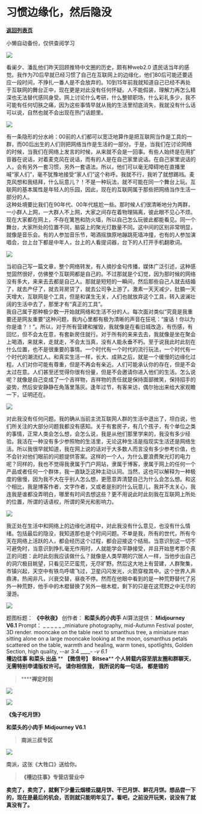 # 习惯边缘化，然后隐没

[**返回列表页**](/gzh/槽边往事)

小懒自动备份，仅供查阅学习

![](https://mmbiz.qpic.cn/mmbiz_jpg/Ia6gU9JNtkozP5gav9wAibX4mdeibFmERpYV8iaNyhz3kN9y9OeujY7dQSs7NykAW8Yx1ygLmP9CnkyIZiaHhCbFNA/640?wx_fmt=jpeg&from;=appmsg)

看阑夕、潘乱他们昨天回顾推特中文圈的历史，颇有种web2.0
遗民话当年的感觉。我作为70后早就已经习惯了自己在互联网上的边缘化，他们80后可能还要适应一段时间，不挣扎一番人是不会放弃的。10到15年前我就知道自己已经不再处于互联网的舞台正中，现在更是对此没有任何怀疑。人不能假装，理解力再怎么精深也无法替代感同身受。网上讨论什么考研，什么整顿职场，什么彩礼多少，我不可能有任何切肤之痛，因为这些事情早就从我的生活里彻底消失，我就没有什么话可以说，自然也就不会出现在热门话题里。

![](https://mmbiz.qpic.cn/mmbiz_jpg/Ia6gU9JNtkozP5gav9wAibX4mdeibFmERpxKn9JbFgmuBVUYqWAZP4sSbQFF2LkgGuv8BvMnZEGicJVvfd9ibGTKJQ/640?wx_fmt=jpeg&from;=appmsg)

有一条隐形的分水岭：00前的人们都可以宽泛地算作是把互联网当作是工具的一群，而00后出生的人们则把网络当作是生活的一部分。于是，当我们在讨论网络的时候，当我们在网络上发言的时候，从来就不会是一回事。有些人始终是在用扩音器在说话，对着麦克风在说话，而有的人是在自己家里说话。在自己家里说话的人，会有另外一套习惯，另外一套语法。所以，他们可以毫无障碍地在直播里喊“家人们”，毫不犹豫地接受“家人们”这个称呼。我就不行，我听了就想踢裆。麦克风想和我结拜，什么玩意儿？！不是一种玩法，就不可能在同一个舞台上玩。互联网的基本属性是年轻人的乐园，因此，现在的互联网属于那些把网络当作生活一部分的人。  
这种处境要比我们在90年代、00年代尴尬一些。那时候人们很清晰地分为两群，一小群人上网，一大群人不上网，大家之间存在着物理隔离，彼此眼不见心不烦。现在大家都在网上，不存在篱笆和防火墙，所以自己怎么玩彼此都能看见。同一个舞台，大家所处的位置不同，脑袋上的聚光灯数量不同。这中间的区别非常明显，就像是音乐会。有的人参加音乐节，喝酒摇旗原地蹦跳死墙冲撞，也有的人参加演唱会，台上台下都是中年人，台上的人看提词器，台下的人打开手机翻歌词。

![](https://mmbiz.qpic.cn/mmbiz_jpg/Ia6gU9JNtkozP5gav9wAibX4mdeibFmERpomKCic2FW98StCXq8uupotlAuQrw5o6kHTHB4AOfxn5JpfZFeB7oKUw/640?wx_fmt=jpeg&from;=appmsg)

当初自己写一篇文章，整个网络转发，有人摘抄金句传播，媒体广泛引述，这种感觉固然很好，仿佛整个互联网都是自己的。不过那就是个幻觉，因为那时候的网络没有多大，来来去去都是自己人。那就是短短的一瞬间，然后那些自己人就去结婚了，就去产仔了，就去背房贷了，就去公司争上游了。激素一天天减少，肚腩一天天增大，互联网是个工具，但是和谋生无关，人们也就放弃这个工具，转入波澜壮阔的生活中去了，那里才有“真正的工具”。  
我自己属于那种极少数一开始就网络和生活不分的人。每次面对类似“究竟是我重要还是网友重要”这种问题，我内心里都有极为清晰的声音在狂吼：“废话！你以为你是谁？！”。所以，对于所有营建和摧毁，我就像是在看旧城改造，有伤感，有回忆，但不会太在意，有套新房住就行。对于所有的来来去去，我就像是坐在聚会上喝酒，来就来，走就走，不会太当真，没有人能永垂不朽。至于说我此时此刻在什么位置，也不是很重要的事情。一个时代有一个时代的流行玩法，一个时代有一个时代的潮流红人。和真实生活一样，长大、成熟之后，就是一个缓慢的边缘化过程。人们对你可能有尊重，但是不再会有亲近。人们可能承认你的存在，但是不会太过在意。人们甚至还觉得你很有份量，但是不会邀请你进入他们的生活。怎么说呢？就像是自己变成了一个吉祥物，吉祥物的责任就是保持面部微笑，保持招手的姿势，然后安安静静在角落里落灰。逢年过节，有客来访，偶尔抬出来给大家观瞻一下，证明还在。  

![](https://mmbiz.qpic.cn/mmbiz_jpg/Ia6gU9JNtkozP5gav9wAibX4mdeibFmERpIPFwg02KqaksftesAZPibPnOHJJQlmeEXgSQ6yZjRicITLsgWbzyib24A/640?wx_fmt=jpeg&from;=appmsg)

对此我没有任何问题。我的确从当前主流互联网人群的生活中退出了，坦白说，他们所关注的大部分问题我都没有感知。关于有套房子，有几个孩子，有个单位之类的事情，正常人类会怎么想，会怎么说，我是从他们那里学来的，我没有多少经验。我活在一种没有多少参照物的生活里，无论这种生活是指现实生活还是网络生活。所以我很早就知道，我在网上说的话对于大多数人而言没有多少参考价值，也不会针对他们眼前的问题提供答案。这样的一个人，为什么要浪费聚光灯的电力呢？同样的，我也不觉得我隶属于门户网站，隶属于博客，隶属于网上的任何一个产品或者任何一个群体，我一直缺乏这种主动认同。当然，这也可以解释为一种极度的傲慢，因为我不大在乎别人怎么想，更愿意弄清楚自己为什么会怎么想。和这个相比，我是博客作者，文字作者，又或者是别的什么玩意儿，我并不太关心，我连我是谁都没弄明白，哪里有时间去想这些？更不用说此时此刻我在互联网上所处的位置，所谓的话语权，所谓的荣光和影响力。

![](https://mmbiz.qpic.cn/mmbiz_jpg/Ia6gU9JNtkozP5gav9wAibX4mdeibFmERpXbygUr4U0vD49nXDnGsnibvvhEjCXzMrwvlVJMzwdtFFjNVibsCibFtjw/640?wx_fmt=jpeg&from;=appmsg)

我正处在生活中和网络上的边缘化进程中，对此我没有什么意见，也没有什么情绪。包括最后的隐没，我知道那也是个时间问题。不单是我，所有的世代，所有今天在网络上活跃的人，都会经历这个过程，都会迎接这个结局。当意识到这一切不可避免时，当意识到挣扎毫无作用时，人就能学会平静接受，并且开始思考那个真正的问题：此时此刻我应该做什么？就像是人类早期的穴居人一样，当他步出自己的洞穴极目眺望，只看见茫茫蛮荒，无尽旷野。然后这大地上有营建，人群聚集，市镇兴起，天空中有铁鸟呼啸飞过，卫星闪闪发光，火箭穿梭其中。这个世界人声鼎沸，热闹非凡，兴衰交替，昼夜不停。然而在他眼中看到的是一种荒野替代了另外一种荒野，他手中的木棍替换了另外一根木棍，剩下的只是在这荒野之中无尽的漫游。

![](https://mmbiz.qpic.cn/mmbiz_jpg/Ia6gU9JNtkozP5gav9wAibX4mdeibFmERpEOJAdyNq3vbzKzsibicoqlQINo03xhJibUW3TR6RQWqSATSph9thK0Fkw/640?wx_fmt=jpeg&from;=appmsg)

  
题图标题： **《中秋夜》** 创作者： **和菜头的小肉手** AI算法提供： **Midjourney V6.1** Prompt： _ _ _ _ _
_miniature photography, mid-Autumn Festival poster, 3D render. mooncake on the
table next to smanthus tree, a miniature man sitting alone on a large mooncake
looking at the moon, osmanthus petals scattered on the table, warmth and
healing, warm tones, spotlights, Golden Section, high quality, --ar 3:4 ____-
_-v 6.1_  
 **槽边往事** **和菜头 出品** ** **【微信号】** **Bitsea**** **个人转载内容至朋友圈和群聊天，无需特别申请版权许可。**
**请你相信我，** **我所说的每一句话，** **都是错的**

>  ******禅定时刻**

![](https://mmbiz.qpic.cn/mmbiz_jpg/Ia6gU9JNtkozP5gav9wAibX4mdeibFmERp6XjlG37vhAJln7gttaWDKwqGJecAMmHvNRPJgkt2FbcFTmV3AULaGw/640?wx_fmt=jpeg&from;=appmsg)

![](https://mmbiz.qpic.cn/mmbiz_jpg/Ia6gU9JNtkozP5gav9wAibX4mdeibFmERpIME8anyTK3ETWSbh3iaTa0icQJWcCfUM0FltMW6NuA3NDsmXLhy9XG7w/640?wx_fmt=jpeg&from;=appmsg)

 **《兔子吃月饼》**

 **和菜头的小肉手** **Midjourney V6.1**

>  **南派三叔专区**

![](https://mmbiz.qpic.cn/mmbiz_jpg/Ia6gU9JNtkozP5gav9wAibX4mdeibFmERpbrzTU3Nm08pVBpsicdI2flFGkcCGCXxnC7yKxNK4EFBibicicUDbw0AibMA/640?wx_fmt=jpeg&from;=appmsg)

南派，这张《大牲口》送给你。

>  **《槽边往事》专营店营业中**

**卖完了，卖完了，就剩下少量云烟楼云腿月饼、干巴月饼、鲜花月饼。想品尝一下的，现在是最后的机会，否则就只能明年见了。看吧，之前没开玩笑，说没有了就真没有了。**  


